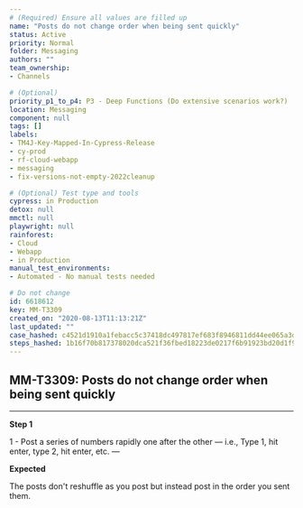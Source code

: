 ```yaml
---
# (Required) Ensure all values are filled up
name: "Posts do not change order when being sent quickly"
status: Active
priority: Normal
folder: Messaging
authors: ""
team_ownership: 
- Channels

# (Optional)
priority_p1_to_p4: P3 - Deep Functions (Do extensive scenarios work?)
location: Messaging
component: null
tags: []
labels: 
- TM4J-Key-Mapped-In-Cypress-Release
- cy-prod
- rf-cloud-webapp
- messaging
- fix-versions-not-empty-2022cleanup

# (Optional) Test type and tools
cypress: in Production
detox: null
mmctl: null
playwright: null
rainforest: 
- Cloud
- Webapp
- in Production
manual_test_environments: 
- Automated - No manual tests needed

# Do not change
id: 6618612
key: MM-T3309
created_on: "2020-08-13T11:13:21Z"
last_updated: ""
case_hashed: c4521d1910a1febacc5c37418dc497817ef683f8946811dd44ee065a3d259270054db005d8eb985ec78b2116533eb297
steps_hashed: 1b16f70b817378020dca521f36fbed18223de0217f6b91923bd20d1f95738b2c55993293538aa30f1e116cf7014d75b3
---
```


<!-- (Auto-generated) Based on frontmatter's "key" and "name" -->

## MM-T3309: Posts do not change order when being sent quickly

---

**Step 1**

1 - Post a series of numbers rapidly one after the other — i.e., Type 1, hit enter, type 2, hit enter, etc. —

**Expected**

The posts don't reshuffle as you post but instead post in the order you sent them.
